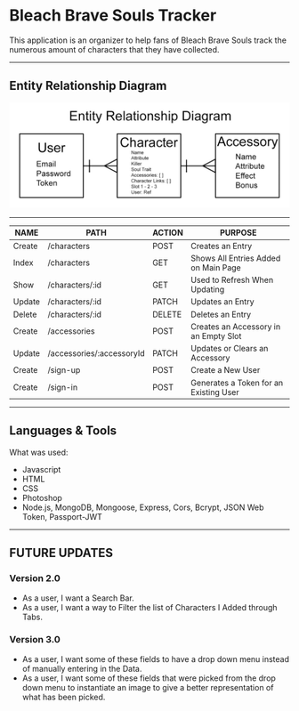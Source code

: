 # Bleach Brave Souls Tracker

This application is an organizer to help fans of Bleach Brave Souls track the numerous amount of characters that they have collected.

 ---
## Entity Relationship Diagram
![alt Bleach Battle Data MVP/V1](./assets/Crud_ERD.jpeg)

 ---

|    NAME    |              PATH             |     ACTION    |                 PURPOSE                 |
| ---------- | ----------------------------- | ------------- | --------------------------------------- |
|   Create   |  /characters                  |   POST        | Creates an Entry                        |
|   Index    |  /characters                  |   GET         | Shows All Entries Added on Main Page    |
|   Show     |  /characters/:id              |   GET         | Used to Refresh When Updating           |
|   Update   |  /characters/:id              |   PATCH       | Updates an Entry                        |
|   Delete   |  /characters/:id              |   DELETE      | Deletes an Entry                        |
|   Create   |  /accessories                 |   POST        | Creates an Accessory in an Empty Slot   |
|   Update   |  /accessories/:accessoryId    |   PATCH       | Updates or Clears an Accessory          |
|   Create   |  /sign-up                     |   POST        | Create a New User                       |
|   Create   |  /sign-in                     |   POST        | Generates a Token for an Existing User  |

---
## Languages & Tools

What was used:
- Javascript
- HTML
- CSS
- Photoshop
- Node.js, MongoDB, Mongoose, Express, Cors, Bcrypt, JSON Web Token, Passport-JWT 

---
## FUTURE UPDATES

### Version 2.0
- As a user, I want a Search Bar.
- As a user, I want a way to Filter the list of Characters I Added through Tabs.

### Version 3.0
- As a user, I want some of these fields to have a drop down menu instead of manually entering in the Data.
- As a user, I want some of these fields that were picked from the drop down menu to instantiate an image to give a better representation of what has been picked.